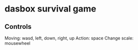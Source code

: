 # dasbox survival game

## Controls

Moving: wasd, left, down, right, up
Action: space
Change scale: mousewheel
